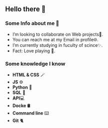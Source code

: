 ## Hello there 👋


### Some Info about me 🔔

- I’m looking to collaborate on Web projects🥇.
- You can reach me at my Email in profile🌐.
- I’m currently studying in fuculty of scince✨.
- Fact: Love playing 🏓.

### Some knowledge I know

- **HTML & CSS** 🪄
- **JS** ⚙️
- **Python** 🐍
- **SQL** 🧩
- **API**💻
- **Docke** 🛢️
- **Command line** ⌨️
- **Git** 🐈

